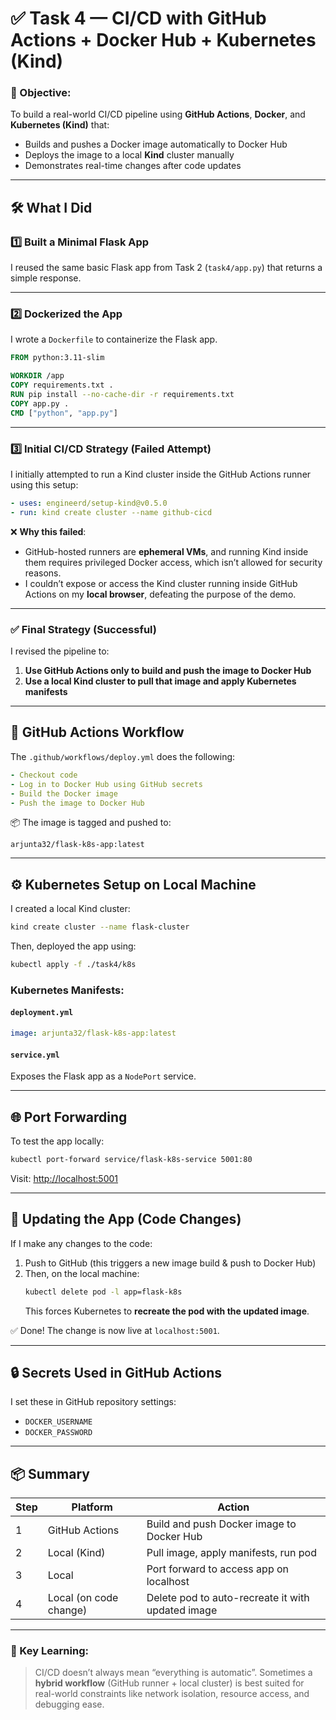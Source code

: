 # ✅ Task 4 — CI/CD with GitHub Actions + Docker Hub + Kubernetes (Kind)

### 🧠 Objective:
To build a real-world CI/CD pipeline using **GitHub Actions**, **Docker**, and **Kubernetes (Kind)** that:
- Builds and pushes a Docker image automatically to Docker Hub
- Deploys the image to a local **Kind** cluster manually
- Demonstrates real-time changes after code updates

---

## 🛠️ What I Did

### 1️⃣ Built a Minimal Flask App
I reused the same basic Flask app from Task 2 (`task4/app.py`) that returns a simple response.

---

### 2️⃣ Dockerized the App
I wrote a `Dockerfile` to containerize the Flask app.

```dockerfile
FROM python:3.11-slim

WORKDIR /app
COPY requirements.txt .
RUN pip install --no-cache-dir -r requirements.txt
COPY app.py .
CMD ["python", "app.py"]
```

---

### 3️⃣ Initial CI/CD Strategy (Failed Attempt)
I initially attempted to run a Kind cluster inside the GitHub Actions runner using this setup:
```yaml
- uses: engineerd/setup-kind@v0.5.0
- run: kind create cluster --name github-cicd
```

❌ **Why this failed**:
- GitHub-hosted runners are **ephemeral VMs**, and running Kind inside them requires privileged Docker access, which isn’t allowed for security reasons.
- I couldn’t expose or access the Kind cluster running inside GitHub Actions on my **local browser**, defeating the purpose of the demo.

---

### ✅ Final Strategy (Successful)
I revised the pipeline to:
1. **Use GitHub Actions only to build and push the image to Docker Hub**
2. **Use a local Kind cluster to pull that image and apply Kubernetes manifests**

---

## 🚀 GitHub Actions Workflow

The `.github/workflows/deploy.yml` does the following:

```yaml
- Checkout code
- Log in to Docker Hub using GitHub secrets
- Build the Docker image
- Push the image to Docker Hub
```

📦 The image is tagged and pushed to:
```
arjunta32/flask-k8s-app:latest
```

---

## ⚙️ Kubernetes Setup on Local Machine

I created a local Kind cluster:
```bash
kind create cluster --name flask-cluster
```

Then, deployed the app using:
```bash
kubectl apply -f ./task4/k8s
```

### Kubernetes Manifests:

#### `deployment.yml`
```yaml
image: arjunta32/flask-k8s-app:latest
```

#### `service.yml`
Exposes the Flask app as a `NodePort` service.

---

## 🌐 Port Forwarding

To test the app locally:
```bash
kubectl port-forward service/flask-k8s-service 5001:80
```

Visit: [http://localhost:5001](http://localhost:5001)

---

## 🔁 Updating the App (Code Changes)

If I make any changes to the code:
1. Push to GitHub (this triggers a new image build & push to Docker Hub)
2. Then, on the local machine:
   ```bash
   kubectl delete pod -l app=flask-k8s
   ```
   This forces Kubernetes to **recreate the pod with the updated image**.

✅ Done! The change is now live at `localhost:5001`.

---

## 🔒 Secrets Used in GitHub Actions
I set these in GitHub repository settings:
- `DOCKER_USERNAME`
- `DOCKER_PASSWORD`

---

## 📦 Summary

| Step | Platform               | Action                                      |
|------|------------------------|---------------------------------------------|
| 1    | GitHub Actions         | Build and push Docker image to Docker Hub   |
| 2    | Local (Kind)           | Pull image, apply manifests, run pod        |
| 3    | Local                  | Port forward to access app on localhost     |
| 4    | Local (on code change) | Delete pod to auto-recreate it with updated image |

---

### 🧠 Key Learning:
> CI/CD doesn’t always mean “everything is automatic”. Sometimes a **hybrid workflow** (GitHub runner + local cluster) is best suited for real-world constraints like network isolation, resource access, and debugging ease.